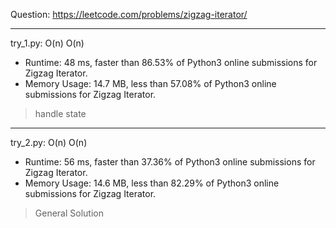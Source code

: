 Question: https://leetcode.com/problems/zigzag-iterator/

---

try_1.py: O(n) O(n)

* Runtime: 48 ms, faster than 86.53% of Python3 online submissions for Zigzag Iterator.
* Memory Usage: 14.7 MB, less than 57.08% of Python3 online submissions for Zigzag Iterator.

> handle state

---

try_2.py: O(n) O(n)

* Runtime: 56 ms, faster than 37.36% of Python3 online submissions for Zigzag Iterator.
* Memory Usage: 14.6 MB, less than 82.29% of Python3 online submissions for Zigzag Iterator.

> General Solution
